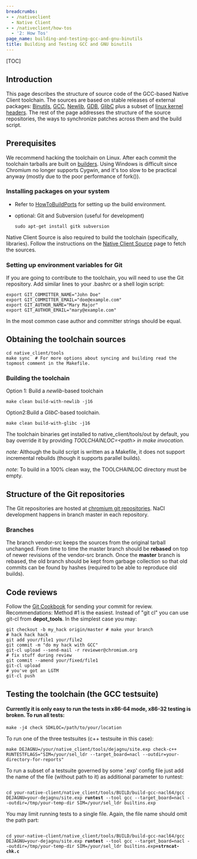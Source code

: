 ```yaml
---
breadcrumbs:
- - /nativeclient
  - Native Client
- - /nativeclient/how-tos
  - '2: How Tos'
page_name: building-and-testing-gcc-and-gnu-binutils
title: Building and Testing GCC and GNU binutils
---
```


[TOC]

## Introduction

This page describes the structure of source code of the GCC-based Native Client
toolchain. The sources are based on stable releases of external packages:
[Binutils](http://git.chromium.org/gitweb/),
[GCC](http://git.chromium.org/gitweb/),
[Newlib](http://git.chromium.org/gitweb/),
[GDB](http://git.chromium.org/gitweb/), [GlibC](http://git.chromium.org/gitweb/)
plus a subset of [linux kernel headers](http://git.chromium.org/gitweb/). The
rest of the page addresses the structure of the source repositories, the ways to
synchronize patches across them and the build script.

## Prerequisites

We recommend hacking the toolchain on Linux. After each commit the toolchain
tarballs are built on [builders](https://ci.chromium.org/p/nacl/g/main/console).
Using Windows is difficult since Chromium no longer supports Cygwin, and it's
too slow to be practical anyway (mostly due to the poor performance of fork()).

### Installing packages on your system

*   Refer to
            [HowToBuildPorts](http://code.google.com/p/nativeclient/wiki/HowToBuildPorts)
            for setting up the build environment.
*   optional: Git and Subversion (useful for development)

    ```none
    sudo apt-get install gitk subversion
    ```

Native Client Source is also required to build the toolchain (specifically,
libraries). Follow the instructions on the [Native Client
Source](http://code.google.com/p/nativeclient/wiki/Source) page to fetch the
sources.

### Setting up environment variables for Git

If you are going to contribute to the toolchain, you will need to use the Git
repository. Add similar lines to your .bashrc or a shell login script:

```none
export GIT_COMMITTER_NAME="John Doe"
export GIT_COMMITTER_EMAIL="doe@example.com"
export GIT_AUTHOR_NAME="Mary Major"
export GIT_AUTHOR_EMAIL="mary@example.com"
```

In the most common case author and committer strings should be equal.

## Obtaining the toolchain sources

```none
cd native_client/tools
make sync  # For more options about syncing and building read the topmost comment in the Makefile.
```

### Building the toolchain

Option 1: Build a *newlib*-based toolchain

```none
make clean build-with-newlib -j16
```

Option2:Build a *GlibC*-based toolchain.

```none
make clean build-with-glibc -j16
```

The toolchain binaries get installed to native_client/tools/out by default, you
bay override it by providing *TOOLCHAINLOC=&lt;path&gt; in make invocation.*

*note:* Although the build script is written as a Makefile, it does not support
incremental rebuilds (though it supports parallel builds).

*note*: To build in a 100% clean way, the TOOLCHAINLOC directory must be empty.

## Structure of the Git repositories

The Git repositories are hosted at [chromium git
repositories](http://git.chromium.org/). NaCl development happens in branch
master in each repository.

### Branches

The branch vendor-src keeps the sources from the original tarball unchanged.
From time to time the master branch should be **rebased** on top of newer
revisions of the vendor-src branch. Once the **master** branch is rebased, the
old branch should be kept from garbage collection so that old commits can be
found by hashes (required to be able to reproduce old builds).

## Code reviews

Follow the [Git Cookbook](http://code.google.com/p/chromium/wiki/GitCookbook)
for sending your commit for review. Recommendations: Method #1 is the easiest.
Instead of "git cl" you can use git-cl from **depot_tools**. In the simplest
case you may:

```none
git checkout -b my_hack origin/master # make your branch
# hack hack hack
git add your/file1 your/file2
git commit -m "do my hack with GCC"
git-cl upload --send-mail -r reviewer@chromium.org
# fix stuff during review
git commit --amend your/fixed/file1
git-cl upload
# you've got an LGTM
git-cl push
```

## Testing the toolchain (the GCC testsuite)

#### Currently it is only easy to run the tests in x86-64 mode, x86-32 testing is broken. To run all tests:

```none
make -j4 check SDKLOC=/path/to/your/location
```

To run one of the three testsuites (c++ testsuite in this case):

```none
make DEJAGNU=/your/native_client/tools/dejagnu/site.exp check-c++ RUNTESTFLAGS="SIM=/your/sel_ldr --target_board=nacl --outdir=your-directory-for-reports"
```

To run a subset of a testsuite governed by some '.exp' config file just add the
name of the file (without path to it) as additional parameter to runtest:

<pre><code>
cd your-native-client/native_client/tools/BUILD/build-gcc-nacl64/gcc
DEJAGNU=your-dejagnu/site.exp <b>runtest</b> --tool gcc --target_board=nacl --outdir=/tmp/your-temp-dir SIM=/your/sel_ldr builtins.exp
</code></pre>

You may limit running tests to a single file. Again, the file name should omit
the path part:

<pre><code>
cd your-native-client/native_client/tools/BUILD/build-gcc-nacl64/gcc
DEJAGNU=your-dejagnu/site.exp <b>runtest</b> --tool gcc --target_board=nacl --outdir=/tmp/your-temp-dir SIM=/your/sel_ldr builtins.exp<b>=strncat-chk.c</b>
</code></pre>